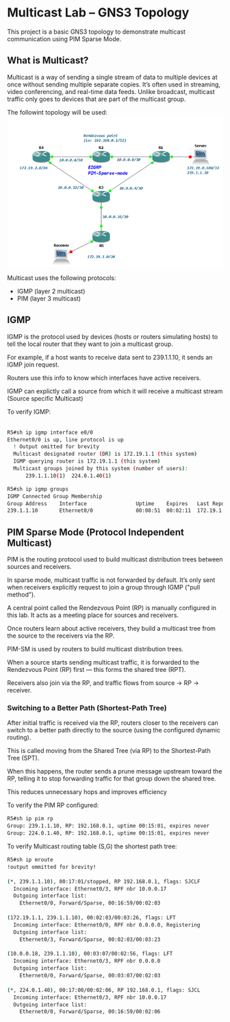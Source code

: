 # Multicast Lab – GNS3 Topology
This project is a basic GNS3 topology to demonstrate multicast communication using PIM Sparse Mode.

## What is Multicast?
Multicast is a way of sending a single stream of data to multiple devices at once without sending multiple separate copies. It’s often used in streaming, video conferencing, and real-time data feeds. 
Unlike broadcast, multicast traffic only goes to devices that are part of the multicast group.


The followint topology will be used:
![Topology](/Topology/Multicast.PNG)


Multicast uses the following protocols:
-  IGMP (layer 2 multicast)
-  PIM (layer 3 multicast)


## IGMP 
IGMP is the protocol used by devices (hosts or routers simulating hosts) to tell the local router that they want to join a multicast group.

For example, if a host wants to receive data sent to 239.1.1.10, it sends an IGMP join request.

Routers use this info to know which interfaces have active receivers.

IGMP can explictly call a source from which it will receive a multicast stream (Source specific Multicast)

To verify IGMP:

``` bash

R5#sh ip igmp interface e0/0
Ethernet0/0 is up, line protocol is up
  ! Output omitted for brevity
  Multicast designated router (DR) is 172.19.1.1 (this system)
  IGMP querying router is 172.19.1.1 (this system)
  Multicast groups joined by this system (number of users):
      239.1.1.10(1)  224.0.1.40(1)

```

``` bash
R5#sh ip igmp groups
IGMP Connected Group Membership
Group Address    Interface                Uptime    Expires   Last Reporter   Group Accounted
239.1.1.10       Ethernet0/0              00:08:51  00:02:11  172.19.1.1

```



## PIM Sparse Mode (Protocol Independent Multicast)

PIM is the routing protocol used to build multicast distribution trees between sources and receivers.


In sparse mode, multicast traffic is not forwarded by default. It’s only sent when receivers explicitly request to join a group through IGMP ("pull method").

A central point called the Rendezvous Point (RP) is manually configured in this lab. It acts as a meeting place for sources and receivers.

Once routers learn about active receivers, they build a multicast tree from the source to the receivers via the RP.

PIM-SM is used by routers to build multicast distribution trees.

When a source starts sending multicast traffic, it is forwarded to the Rendezvous Point (RP) first — this forms the shared tree (RPT).

Receivers also join via the RP, and traffic flows from source → RP → receiver.


### Switching to a Better Path (Shortest-Path Tree)

After initial traffic is received via the RP, routers closer to the receivers can switch to a better path directly to the source (using the configured dynamic routing).

This is called moving from the Shared Tree (via RP) to the Shortest-Path Tree (SPT).

When this happens, the router sends a prune message upstream toward the RP, telling it to stop forwarding traffic for that group down the shared tree.

This reduces unnecessary hops and improves efficiency



To verify the PIM RP configured:

``` bash
R5#sh ip pim rp
Group: 239.1.1.10, RP: 192.168.0.1, uptime 00:15:01, expires never
Group: 224.0.1.40, RP: 192.168.0.1, uptime 00:15:01, expires never

```

To verify Multicast routing table (S,G) the shortest path tree:

``` bash
R5#sh ip mroute
!output ommitted for brevity!

(*, 239.1.1.10), 00:17:01/stopped, RP 192.168.0.1, flags: SJCLF
  Incoming interface: Ethernet0/3, RPF nbr 10.0.0.17
  Outgoing interface list:
    Ethernet0/0, Forward/Sparse, 00:16:59/00:02:03

(172.19.1.1, 239.1.1.10), 00:02:03/00:03:26, flags: LFT
  Incoming interface: Ethernet0/0, RPF nbr 0.0.0.0, Registering
  Outgoing interface list:
    Ethernet0/3, Forward/Sparse, 00:02:03/00:03:23

(10.0.0.18, 239.1.1.10), 00:03:07/00:02:56, flags: LFT
  Incoming interface: Ethernet0/3, RPF nbr 0.0.0.0
  Outgoing interface list:
    Ethernet0/0, Forward/Sparse, 00:03:07/00:02:03

(*, 224.0.1.40), 00:17:00/00:02:06, RP 192.168.0.1, flags: SJCL
  Incoming interface: Ethernet0/3, RPF nbr 10.0.0.17
  Outgoing interface list:
    Ethernet0/0, Forward/Sparse, 00:16:59/00:02:06
```


